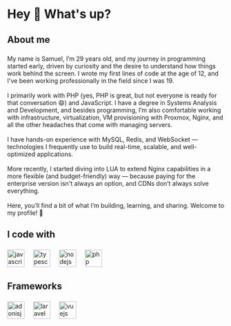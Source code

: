 <h1 align="left">Hey 👋 What's up?</h1>

###

<h2 align="left">About me</h2>

###

<p align="left">My name is Samuel, I’m 29 years old, and my journey in programming started early, driven by curiosity and the desire to understand how things work behind the screen. I wrote my first lines of code at the age of 12, and I've been working professionally in the field since I was 19.<br><br>I primarily work with PHP (yes, PHP is great, but not everyone is ready for that conversation 😄) and JavaScript. I have a degree in Systems Analysis and Development, and besides programming, I’m also comfortable working with infrastructure, virtualization, VM provisioning with Proxmox, Nginx, and all the other headaches that come with managing servers.<br><br>I have hands-on experience with MySQL, Redis, and WebSocket — technologies I frequently use to build real-time, scalable, and well-optimized applications.<br><br>More recently, I started diving into LUA to extend Nginx capabilities in a more flexible (and budget-friendly) way — because paying for the enterprise version isn't always an option, and CDNs don’t always solve everything.<br><br>Here, you’ll find a bit of what I’m building, learning, and sharing. Welcome to my profile! 🚀</p>

###

<h2 align="left">I code with</h2>

###

<div align="left">
  <img src="https://cdn.jsdelivr.net/gh/devicons/devicon/icons/javascript/javascript-original.svg" height="40" alt="javascript logo"  />
  <img width="12" />
  <img src="https://cdn.jsdelivr.net/gh/devicons/devicon/icons/typescript/typescript-original.svg" height="40" alt="typescript logo"  />
  <img width="12" />
  <img src="https://cdn.jsdelivr.net/gh/devicons/devicon/icons/nodejs/nodejs-original.svg" height="40" alt="nodejs logo"  />
  <img width="12" />
  <img src="https://cdn.jsdelivr.net/gh/devicons/devicon/icons/php/php-original.svg" height="40" alt="php logo"  />
</div>

###

<h2 align="left">Frameworks</h2>

###

<div align="left">
  <img src="https://cdn.jsdelivr.net/gh/devicons/devicon/icons/adonisjs/adonisjs-original.svg" height="40" alt="adonisjs logo"  />
  <img width="12" />
  <img src="https://cdn.jsdelivr.net/gh/devicons/devicon/icons/laravel/laravel-original.svg" height="40" alt="laravel logo"  />
  <img width="12" />
  <img src="https://cdn.jsdelivr.net/gh/devicons/devicon/icons/vuejs/vuejs-original.svg" height="40" alt="vuejs logo"  />
</div>

###
